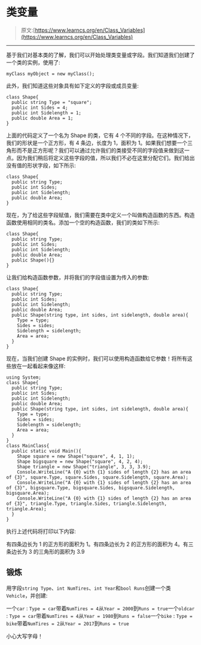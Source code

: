 # 类变量

> 原文:[https://www.learncs.org/en/Class_Variables](https://www.learncs.org/en/Class_Variables)

* * *

基于我们对基本类的了解，我们可以开始处理类变量或字段。我们知道我们创建了一个类的实例，使用了:

```
myClass myObject = new myClass(); 
```

此外，我们知道这些对象具有如下定义的字段或成员变量:

```
class Shape{
  public string Type = "square";
  public int Sides = 4;
  public int Sidelength = 1;
  public double Area = 1;
} 
```

上面的代码定义了一个名为 Shape 的类，它有 4 个不同的字段。在这种情况下，我们的形状是一个正方形，有 4 条边，长度为 1，面积为 1。如果我们想要一个三角形而不是正方形呢？我们可以通过允许我们的类接受不同的字段值来做到这一点。因为我们稍后将定义这些字段的值，所以我们不必在这里分配它们。我们给出没有值的形状字段，如下所示:

```
class Shape{
  public string Type;
  public int Sides;
  public int Sidelength;
  public double Area;  
} 
```

现在，为了给这些字段赋值，我们需要在类中定义一个叫做构造函数的东西。构造函数使用相同的类名。添加一个空的构造函数，我们的类如下所示:

```
class Shape{
  public string Type;
  public int Sides;
  public int Sidelength;
  public double Area;  
  public Shape(){} 
} 
```

让我们给构造函数参数，并将我们的字段值设置为传入的参数:

```
class Shape{
  public string Type;
  public int Sides;
  public int Sidelength;
  public double Area;  
  public Shape(string type, int sides, int sidelength, double area){
    Type = type;
    Sides = sides;
    Sidelength = sidelength;
    Area = area;
  }
} 
```

现在，当我们创建 Shape 的实例时，我们可以使用构造函数给它参数！将所有这些放在一起看起来像这样:

```
using System;
class Shape{
  public string Type;
  public int Sides;
  public int Sidelength;
  public double Area;  
  public Shape(string type, int sides, int sidelength, double area){
    Type = type;
    Sides = sides;
    Sidelength = sidelength;
    Area = area;
  }
}
class MainClass{
  public static void Main(){
    Shape square = new Shape("square", 4, 1, 1);
    Shape bigsquare = new Shape("square", 4, 2, 4);
    Shape triangle = new Shape("triangle", 3, 3, 3.9);
    Console.WriteLine("A {0} with {1} sides of length {2} has an area of {3}", square.Type, square.Sides, square.Sidelength, square.Area);
    Console.WriteLine("A {0} with {1} sides of length {2} has an area of {3}", bigsquare.Type, bigsquare.Sides, bigsquare.Sidelength, bigsquare.Area);
    Console.WriteLine("A {0} with {1} sides of length {2} has an area of {3}", triangle.Type, triangle.Sides, triangle.Sidelength, triangle.Area);
  }
} 
```

执行上述代码将打印以下内容:

有四条边长为 1 的正方形的面积为 1。有四条边长为 2 的正方形的面积为 4。有三条边长为 3 的三角形的面积为 3.9

## 锻炼

用字段`string Type`、`int NumTires`、`int Year`和`bool Runs`创建一个类`Vehicle`，并创建:

一个`car` : `Type = car`带着`NumTires = 4`从`Year = 2000`到`Runs = true`一个`oldcar` : `Type = car`带着`NumTires = 4`从`Year = 1980`到`Runs = false`一个`bike` : `Type = bike`带着`NumTires = 2`从`Year = 2017`到`Runs = true`

小心大写字母！